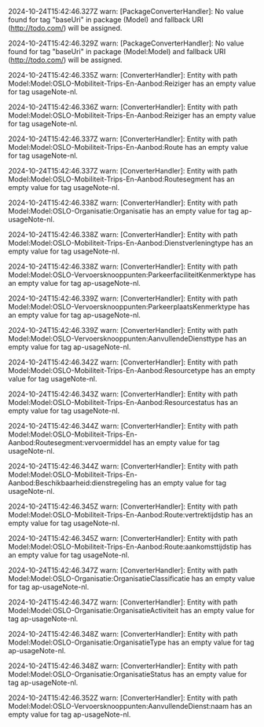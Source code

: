 2024-10-24T15:42:46.327Z warn: [PackageConverterHandler]: No value found for tag "baseUri" in package (Model) and fallback URI (http://todo.com/) will be assigned.

2024-10-24T15:42:46.329Z warn: [PackageConverterHandler]: No value found for tag "baseUri" in package (Model:Model) and fallback URI (http://todo.com/) will be assigned.

2024-10-24T15:42:46.335Z warn: [ConverterHandler]: Entity with path Model:Model:OSLO-Mobiliteit-Trips-En-Aanbod:Reiziger has an empty value for tag usageNote-nl.

2024-10-24T15:42:46.336Z warn: [ConverterHandler]: Entity with path Model:Model:OSLO-Mobiliteit-Trips-En-Aanbod:Reiziger has an empty value for tag usageNote-nl.

2024-10-24T15:42:46.337Z warn: [ConverterHandler]: Entity with path Model:Model:OSLO-Mobiliteit-Trips-En-Aanbod:Route has an empty value for tag usageNote-nl.

2024-10-24T15:42:46.337Z warn: [ConverterHandler]: Entity with path Model:Model:OSLO-Mobiliteit-Trips-En-Aanbod:Routesegment has an empty value for tag usageNote-nl.

2024-10-24T15:42:46.338Z warn: [ConverterHandler]: Entity with path Model:Model:OSLO-Organisatie:Organisatie has an empty value for tag ap-usageNote-nl.

2024-10-24T15:42:46.338Z warn: [ConverterHandler]: Entity with path Model:Model:OSLO-Mobiliteit-Trips-En-Aanbod:Dienstverleningtype has an empty value for tag usageNote-nl.

2024-10-24T15:42:46.338Z warn: [ConverterHandler]: Entity with path Model:Model:OSLO-Vervoersknooppunten:ParkeerfaciliteitKenmerktype has an empty value for tag ap-usageNote-nl.

2024-10-24T15:42:46.339Z warn: [ConverterHandler]: Entity with path Model:Model:OSLO-Vervoersknooppunten:ParkeerplaatsKenmerktype has an empty value for tag ap-usageNote-nl.

2024-10-24T15:42:46.339Z warn: [ConverterHandler]: Entity with path Model:Model:OSLO-Vervoersknooppunten:AanvullendeDiensttype has an empty value for tag ap-usageNote-nl.

2024-10-24T15:42:46.342Z warn: [ConverterHandler]: Entity with path Model:Model:OSLO-Mobiliteit-Trips-En-Aanbod:Resourcetype has an empty value for tag usageNote-nl.

2024-10-24T15:42:46.343Z warn: [ConverterHandler]: Entity with path Model:Model:OSLO-Mobiliteit-Trips-En-Aanbod:Resourcestatus has an empty value for tag usageNote-nl.

2024-10-24T15:42:46.344Z warn: [ConverterHandler]: Entity with path Model:Model:OSLO-Mobiliteit-Trips-En-Aanbod:Routesegment:vervoermiddel has an empty value for tag usageNote-nl.

2024-10-24T15:42:46.344Z warn: [ConverterHandler]: Entity with path Model:Model:OSLO-Mobiliteit-Trips-En-Aanbod:Beschikbaarheid:dienstregeling has an empty value for tag usageNote-nl.

2024-10-24T15:42:46.345Z warn: [ConverterHandler]: Entity with path Model:Model:OSLO-Mobiliteit-Trips-En-Aanbod:Route:vertrektijdstip has an empty value for tag usageNote-nl.

2024-10-24T15:42:46.345Z warn: [ConverterHandler]: Entity with path Model:Model:OSLO-Mobiliteit-Trips-En-Aanbod:Route:aankomsttijdstip has an empty value for tag usageNote-nl.

2024-10-24T15:42:46.347Z warn: [ConverterHandler]: Entity with path Model:Model:OSLO-Organisatie:OrganisatieClassificatie has an empty value for tag ap-usageNote-nl.

2024-10-24T15:42:46.347Z warn: [ConverterHandler]: Entity with path Model:Model:OSLO-Organisatie:OrganisatieActiviteit has an empty value for tag ap-usageNote-nl.

2024-10-24T15:42:46.348Z warn: [ConverterHandler]: Entity with path Model:Model:OSLO-Organisatie:OrganisatieType has an empty value for tag ap-usageNote-nl.

2024-10-24T15:42:46.348Z warn: [ConverterHandler]: Entity with path Model:Model:OSLO-Organisatie:OrganisatieStatus has an empty value for tag ap-usageNote-nl.

2024-10-24T15:42:46.352Z warn: [ConverterHandler]: Entity with path Model:Model:OSLO-Vervoersknooppunten:AanvullendeDienst:naam has an empty value for tag ap-usageNote-nl.

